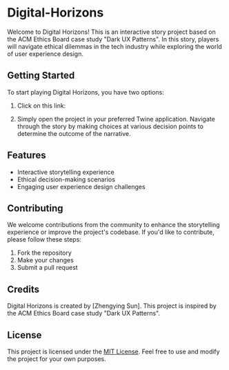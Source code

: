 # Digital-Horizons

Welcome to Digital Horizons! This is an interactive story project based on the ACM Ethics Board case study "Dark UX Patterns". In this story, players will navigate ethical dilemmas in the tech industry while exploring the world of user experience design.

## Getting Started

To start playing Digital Horizons, you have two options:

1. Click on this link:

2. Simply open the project in your preferred Twine application. Navigate through the story by making choices at various decision points to determine the outcome of the narrative.

## Features

- Interactive storytelling experience
- Ethical decision-making scenarios
- Engaging user experience design challenges

## Contributing

We welcome contributions from the community to enhance the storytelling experience or improve the project's codebase. If you'd like to contribute, please follow these steps:

1. Fork the repository
2. Make your changes
3. Submit a pull request

## Credits

Digital Horizons is created by [Zhengying Sun]. This project is inspired by the ACM Ethics Board case study "Dark UX Patterns".

## License

This project is licensed under the [MIT License](LICENSE). Feel free to use and modify the project for your own purposes.
